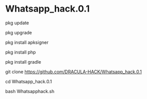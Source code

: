 # Whatsapp_hack.0.1

pkg update


pkg upgrade

pkg install apksigner


pkg install php



pkg install gradle


git clone https://github.com/DRACULA-HACK/Whatsapp_hack.0.1


cd Whatsapp_hack.0.1


bash Whatsapphack.sh
